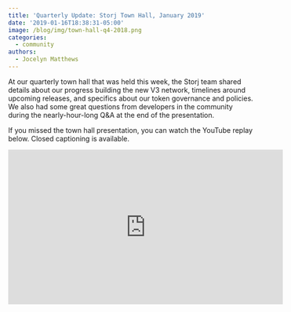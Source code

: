 ```yaml
---
title: 'Quarterly Update: Storj Town Hall, January 2019'
date: '2019-01-16T18:38:31-05:00'
image: /blog/img/town-hall-q4-2018.png
categories:
  - community
authors:
  - Jocelyn Matthews
---
```

At our quarterly town hall that was held this week, the Storj team shared details about our progress building the new V3 network, timelines around upcoming releases, and specifics about our token governance and policies. We also had some great questions from developers in the community during the nearly-hour-long Q&A at the end of the presentation. 

If you missed the town hall presentation, you can watch the YouTube replay below. Closed captioning is available.

<iframe width="560" height="315" src="https://www.youtube.com/embed/x0tMoueAi9Y" frameborder="0" allow="accelerometer; autoplay; encrypted-media; gyroscope; picture-in-picture" allowfullscreen></iframe>
